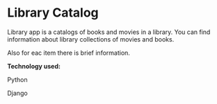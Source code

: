 # Library Catalog

Library app is a catalogs of books and movies in a library. You can find information about library collections of movies and books.

Also for eac item there is brief information.

**Technology used:**

Python

Django
